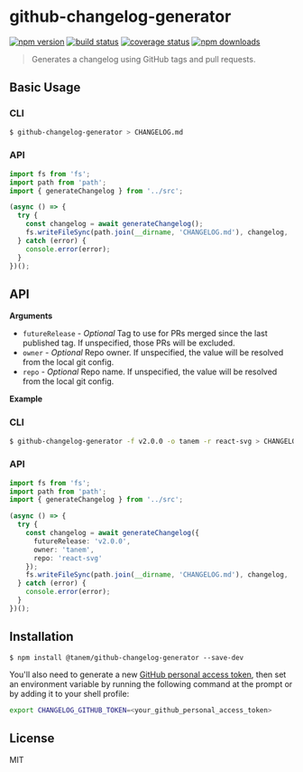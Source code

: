 # github-changelog-generator

[![npm version](https://img.shields.io/npm/v/@tanem/github-changelog-generator.svg?style=flat-square)](https://www.npmjs.com/package/@tanem/github-changelog-generator)
[![build status](https://img.shields.io/travis/tanem/github-changelog-generator/master.svg?style=flat-square)](https://travis-ci.org/tanem/github-changelog-generator)
[![coverage status](https://img.shields.io/codecov/c/github/tanem/github-changelog-generator.svg?style=flat-square)](https://codecov.io/gh/tanem/github-changelog-generator)
[![npm downloads](https://img.shields.io/npm/dm/@tanem/github-changelog-generator.svg?style=flat-square)](https://www.npmjs.com/package/@tanem/github-changelog-generator)

> Generates a changelog using GitHub tags and pull requests.

## Basic Usage

### CLI

```sh
$ github-changelog-generator > CHANGELOG.md
```

### API

```ts
import fs from 'fs';
import path from 'path';
import { generateChangelog } from '../src';

(async () => {
  try {
    const changelog = await generateChangelog();
    fs.writeFileSync(path.join(__dirname, 'CHANGELOG.md'), changelog, 'utf-8');
  } catch (error) {
    console.error(error);
  }
})();
```

## API

**Arguments**

- `futureRelease` - _Optional_ Tag to use for PRs merged since the last published tag. If unspecified, those PRs will be excluded.
- `owner` - _Optional_ Repo owner. If unspecified, the value will be resolved from the local git config.
- `repo` - _Optional_ Repo name. If unspecified, the value will be resolved from the local git config.

**Example**

### CLI

```sh
$ github-changelog-generator -f v2.0.0 -o tanem -r react-svg > CHANGELOG.md
```

### API

```ts
import fs from 'fs';
import path from 'path';
import { generateChangelog } from '../src';

(async () => {
  try {
    const changelog = await generateChangelog({
      futureRelease: 'v2.0.0',
      owner: 'tanem',
      repo: 'react-svg'
    });
    fs.writeFileSync(path.join(__dirname, 'CHANGELOG.md'), changelog, 'utf-8');
  } catch (error) {
    console.error(error);
  }
})();
```

## Installation

```
$ npm install @tanem/github-changelog-generator --save-dev
```

You'll also need to generate a new [GitHub personal access token](https://github.com/settings/tokens), then set an environment variable by running the following command at the prompt or by adding it to your shell profile:

```sh
export CHANGELOG_GITHUB_TOKEN=<your_github_personal_access_token>
```

## License

MIT
